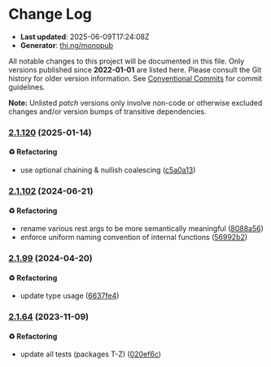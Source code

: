 # Change Log

- **Last updated**: 2025-06-09T17:24:08Z
- **Generator**: [thi.ng/monopub](https://thi.ng/monopub)

All notable changes to this project will be documented in this file.
Only versions published since **2022-01-01** are listed here.
Please consult the Git history for older version information.
See [Conventional Commits](https://conventionalcommits.org/) for commit guidelines.

**Note:** Unlisted _patch_ versions only involve non-code or otherwise excluded changes
and/or version bumps of transitive dependencies.

### [2.1.120](https://github.com/thi-ng/umbrella/tree/@thi.ng/zipper@2.1.120) (2025-01-14)

#### ♻️ Refactoring

- use optional chaining & nullish coalescing ([c5a0a13](https://github.com/thi-ng/umbrella/commit/c5a0a13))

### [2.1.102](https://github.com/thi-ng/umbrella/tree/@thi.ng/zipper@2.1.102) (2024-06-21)

#### ♻️ Refactoring

- rename various rest args to be more semantically meaningful ([8088a56](https://github.com/thi-ng/umbrella/commit/8088a56))
- enforce uniform naming convention of internal functions ([56992b2](https://github.com/thi-ng/umbrella/commit/56992b2))

### [2.1.99](https://github.com/thi-ng/umbrella/tree/@thi.ng/zipper@2.1.99) (2024-04-20)

#### ♻️ Refactoring

- update type usage ([6637fe4](https://github.com/thi-ng/umbrella/commit/6637fe4))

### [2.1.64](https://github.com/thi-ng/umbrella/tree/@thi.ng/zipper@2.1.64) (2023-11-09)

#### ♻️ Refactoring

- update all tests (packages T-Z) ([020ef6c](https://github.com/thi-ng/umbrella/commit/020ef6c))
